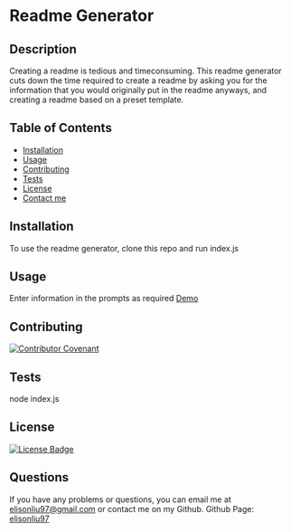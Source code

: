 # Readme Generator

  ## Description
  Creating a readme is tedious and timeconsuming. This readme generator cuts down the time required to create a readme by asking you for the information that you would originally put in the readme anyways, and creating a readme based on a preset template. 

  ## Table of Contents
  - [Installation](#installation)
  - [Usage](#usage)
  - [Contributing](#contributing)
  - [Tests](#tests)
  - [License](#license)
  - [Contact me](#questions)

  ## Installation
  To use the readme generator, clone this repo and run index.js

  ## Usage
  Enter information in the prompts as required
  [Demo](https://drive.google.com/file/d/1nZv8AAyAiaZjmd-guZHpQJ8FQBMf7eWT/view)

  ## Contributing
  [![Contributor Covenant](https://img.shields.io/badge/Contributor%20Covenant-2.0-4baaaa.svg)](code_of_conduct.md) 

  ## Tests
  node index.js

  ## License
  [![License Badge](https://img.shields.io/badge/license-MIT-9cf)](https://spdx.org/licenses/MIT.html)

  ## Questions
  If you have any problems or questions, you can email me at elisonliu97@gmail.com or contact me on my Github.
  Github Page: [elisonliu97](https://github.com/elisonliu97)

